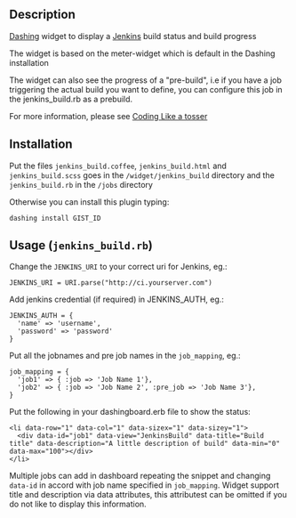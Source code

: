 ## Description

[Dashing](http://shopify.github.com/dashing) widget to display a [Jenkins](http://jenkins-ci.org/) build status and build progress

The widget is based on the meter-widget which is default in the Dashing installation

The widget can also see the progress of a "pre-build", i.e if you have a job triggering the actual build you want to define, you can configure this job in the jenkins_build.rb as a prebuild.

For more information, please see [Coding Like a tosser](http://wp.me/p36836-p)

## Installation

Put the files `jenkins_build.coffee`, `jenkins_build.html` and `jenkins_build.scss` goes in the `/widget/jenkins_build` directory and the `jenkins_build.rb`  in the `/jobs` directory

Otherwise you can install this plugin typing:

    dashing install GIST_ID

## Usage (`jenkins_build.rb`)

Change the `JENKINS_URI` to your correct uri for Jenkins, eg.:

    JENKINS_URI = URI.parse("http://ci.yourserver.com")

Add jenkins credential (if required) in JENKINS_AUTH, eg.:

    JENKINS_AUTH = {
      'name' => 'username',
      'password' => 'password'
    }

Put all the jobnames and pre job names in the `job_mapping`, eg.:

    job_mapping = {
      'job1' => { :job => 'Job Name 1'},
      'job2' => { :job => 'Job Name 2', :pre_job => 'Job Name 3'},
    }

Put the following in your dashingboard.erb file to show the status:

    <li data-row="1" data-col="1" data-sizex="1" data-sizey="1">
      <div data-id="job1" data-view="JenkinsBuild" data-title="Build title" data-description="A little description of build" data-min="0" data-max="100"></div>
    </li>

Multiple jobs can add in dashboard repeating the snippet and changing ```data-id``` in accord with job name specified in ```job_mapping```. Widget support title and description via data attributes, this attributest can be omitted if you do not like to display this information.
